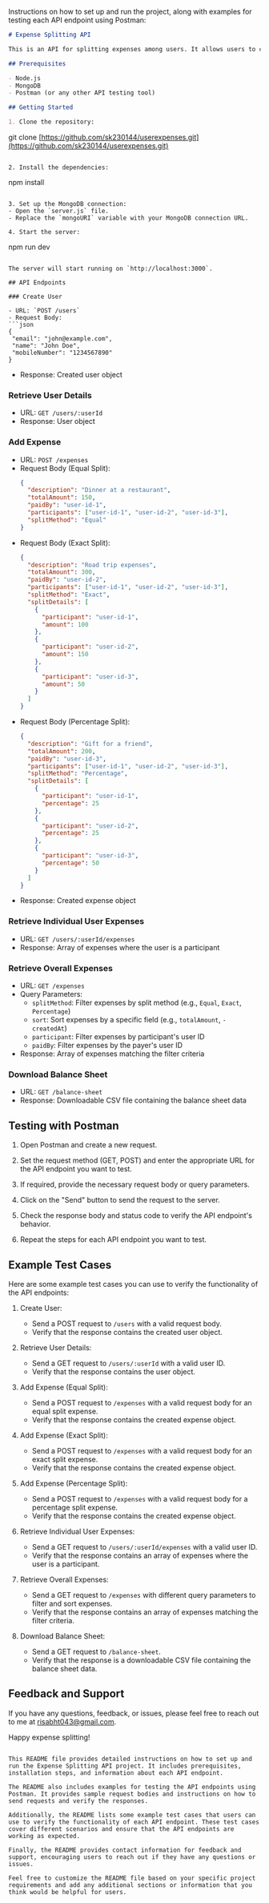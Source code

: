Instructions on how to set up and run the project, along with examples for testing each API endpoint using Postman:

```markdown
# Expense Splitting API

This is an API for splitting expenses among users. It allows users to create expenses, retrieve individual and overall expenses, and download a balance sheet.

## Prerequisites

- Node.js 
- MongoDB
- Postman (or any other API testing tool)

## Getting Started

1. Clone the repository:
   ```
   git clone [https://github.com/sk230144/userexpenses.git](https://github.com/sk230144/userexpenses.git)
   ```

2. Install the dependencies:
   ```
   npm install
   ```

3. Set up the MongoDB connection:
   - Open the `server.js` file.
   - Replace the `mongoURI` variable with your MongoDB connection URL.

4. Start the server:
   ```
   npm run dev
   ```

   The server will start running on `http://localhost:3000`.

## API Endpoints

### Create User

- URL: `POST /users`
- Request Body:
  ```json
  {
    "email": "john@example.com",
    "name": "John Doe",
    "mobileNumber": "1234567890"
  }
  ```
- Response: Created user object

### Retrieve User Details

- URL: `GET /users/:userId`
- Response: User object

### Add Expense

- URL: `POST /expenses`
- Request Body (Equal Split):
  ```json
  {
    "description": "Dinner at a restaurant",
    "totalAmount": 150,
    "paidBy": "user-id-1",
    "participants": ["user-id-1", "user-id-2", "user-id-3"],
    "splitMethod": "Equal"
  }
  ```
- Request Body (Exact Split):
  ```json
  {
    "description": "Road trip expenses",
    "totalAmount": 300,
    "paidBy": "user-id-2",
    "participants": ["user-id-1", "user-id-2", "user-id-3"],
    "splitMethod": "Exact",
    "splitDetails": [
      {
        "participant": "user-id-1",
        "amount": 100
      },
      {
        "participant": "user-id-2",
        "amount": 150
      },
      {
        "participant": "user-id-3",
        "amount": 50
      }
    ]
  }
  ```
- Request Body (Percentage Split):
  ```json
  {
    "description": "Gift for a friend",
    "totalAmount": 200,
    "paidBy": "user-id-3",
    "participants": ["user-id-1", "user-id-2", "user-id-3"],
    "splitMethod": "Percentage",
    "splitDetails": [
      {
        "participant": "user-id-1",
        "percentage": 25
      },
      {
        "participant": "user-id-2",
        "percentage": 25
      },
      {
        "participant": "user-id-3",
        "percentage": 50
      }
    ]
  }
  ```
- Response: Created expense object

### Retrieve Individual User Expenses

- URL: `GET /users/:userId/expenses`
- Response: Array of expenses where the user is a participant

### Retrieve Overall Expenses

- URL: `GET /expenses`
- Query Parameters:
  - `splitMethod`: Filter expenses by split method (e.g., `Equal`, `Exact`, `Percentage`)
  - `sort`: Sort expenses by a specific field (e.g., `totalAmount`, `-createdAt`)
  - `participant`: Filter expenses by participant's user ID
  - `paidBy`: Filter expenses by the payer's user ID
- Response: Array of expenses matching the filter criteria

### Download Balance Sheet

- URL: `GET /balance-sheet`
- Response: Downloadable CSV file containing the balance sheet data

## Testing with Postman

1. Open Postman and create a new request.

2. Set the request method (GET, POST) and enter the appropriate URL for the API endpoint you want to test.

3. If required, provide the necessary request body or query parameters.

4. Click on the "Send" button to send the request to the server.

5. Check the response body and status code to verify the API endpoint's behavior.

6. Repeat the steps for each API endpoint you want to test.

## Example Test Cases

Here are some example test cases you can use to verify the functionality of the API endpoints:

1. Create User:
   - Send a POST request to `/users` with a valid request body.
   - Verify that the response contains the created user object.

2. Retrieve User Details:
   - Send a GET request to `/users/:userId` with a valid user ID.
   - Verify that the response contains the user object.

3. Add Expense (Equal Split):
   - Send a POST request to `/expenses` with a valid request body for an equal split expense.
   - Verify that the response contains the created expense object.

4. Add Expense (Exact Split):
   - Send a POST request to `/expenses` with a valid request body for an exact split expense.
   - Verify that the response contains the created expense object.

5. Add Expense (Percentage Split):
   - Send a POST request to `/expenses` with a valid request body for a percentage split expense.
   - Verify that the response contains the created expense object.

6. Retrieve Individual User Expenses:
   - Send a GET request to `/users/:userId/expenses` with a valid user ID.
   - Verify that the response contains an array of expenses where the user is a participant.

7. Retrieve Overall Expenses:
   - Send a GET request to `/expenses` with different query parameters to filter and sort expenses.
   - Verify that the response contains an array of expenses matching the filter criteria.

8. Download Balance Sheet:
   - Send a GET request to `/balance-sheet`.
   - Verify that the response is a downloadable CSV file containing the balance sheet data.

## Feedback and Support

If you have any questions, feedback, or issues, please feel free to reach out to me at [risabht043@gmail.com](mailto:risabht043@gmail.com).

Happy expense splitting!
```

This README file provides detailed instructions on how to set up and run the Expense Splitting API project. It includes prerequisites, installation steps, and information about each API endpoint.

The README also includes examples for testing the API endpoints using Postman. It provides sample request bodies and instructions on how to send requests and verify the responses.

Additionally, the README lists some example test cases that users can use to verify the functionality of each API endpoint. These test cases cover different scenarios and ensure that the API endpoints are working as expected.

Finally, the README provides contact information for feedback and support, encouraging users to reach out if they have any questions or issues.

Feel free to customize the README file based on your specific project requirements and add any additional sections or information that you think would be helpful for users.
